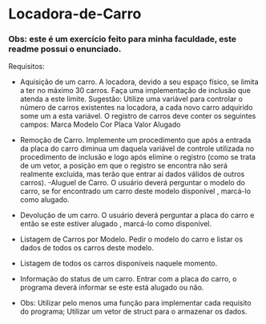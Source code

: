 # Locadora-de-Carro 

### Obs: este é um exercício feito para minha faculdade, este readme possui o enunciado.


Requisitos: 

- Aquisição de um carro. A locadora, devido a seu espaço físico, se limita a ter no máximo 30 carros. Faça uma implementação de inclusão que atenda a este limite. Sugestão: Utilize uma variável para controlar o número de carros existentes na locadora, a cada novo carro adquirido some um a esta variável.
O registro de carros deve conter os seguintes campos:
Marca
Modelo
Cor
Placa
Valor
Alugado

- Remoção de Carro. Implemente um procedimento que após a entrada da placa do carro diminua um daquela variável de controle utilizada no procedimento de inclusão e logo após elimine o registro (como se trata de um vetor, a posição em que o registro se encontra não será realmente excluída, mas terão que entrar aí dados válidos de outros carros).
-Aluguel de Carro. O usuário deverá perguntar o modelo do carro, se for encontrado um carro deste modelo disponível , marcá-lo como alugado.

- Devolução de um carro. O usuário deverá perguntar a placa do carro e então se este estiver alugado , marcá-lo como disponível.
- Listagem de Carros por Modelo. Pedir o modelo do carro e listar os dados de todos os carros deste modelo.
- Listagem de todos os carros disponíveis naquele momento.
- Informação do status de um carro. Entrar com a placa do carro, o programa deverá informar se este está alugado ou não.

- Obs: Utilizar pelo menos uma função para implementar cada requisito do programa;
Utilizar um vetor de struct para o armazenar os dados.

